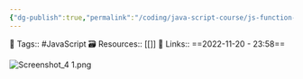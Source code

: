 ```yaml
---
{"dg-publish":true,"permalink":"/coding/java-script-course/js-function-terminology/","dgPassFrontmatter":true,"noteIcon":"3","created":"2023-11-14T21:08:36.558+05:30","updated":"2024-01-11T03:48:41.723+05:30"}
---
```


🧶 Tags:: #JavaScript 
🗃 Resources:: [[]]
🔗 Links::
==2022-11-20 - 23:58==


![Screenshot_4 1.png](/img/user/Resources/%F0%9F%93%81%20Files/%F0%9F%93%B8Images/Screenshot_4%201.png)
